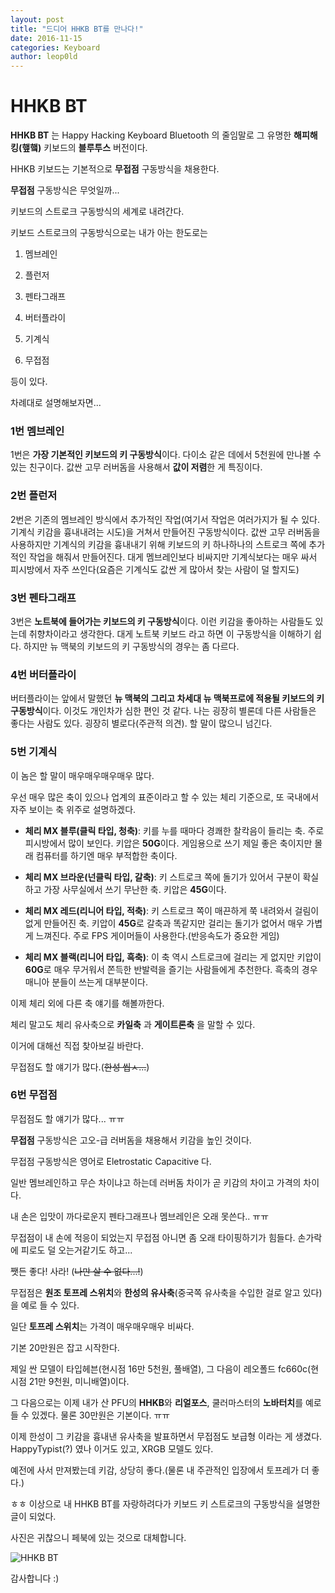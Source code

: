 ```yaml
---
layout: post
title: "드디어 HHKB BT를 만나다!"
date: 2016-11-15
categories: Keyboard
author: leop0ld
---
```


HHKB BT
========

**HHKB BT** 는 Happy Hacking Keyboard Bluetooth 의 줄임말로 그 유명한 **해피해킹(햎햌)** 키보드의 **블루투스** 버전이다.

HHKB 키보드는 기본적으로 **무접점** 구동방식을 채용한다.

**무접점** 구동방식은 무엇일까...

키보드의 스트로크 구동방식의 세계로 내려간다.

키보드 스트로크의 구동방식으로는 내가 아는 한도로는

1. 멤브레인

2. 플런저

3. 펜타그래프

4. 버터플라이

5. 기계식

6. 무접점

등이 있다.

차례대로 설명해보자면...

### 1번 멤브레인

1번은 **가장 기본적인 키보드의 키 구동방식**이다.
다이소 같은 데에서 5천원에 만나볼 수 있는 친구이다. 값싼 고무 러버돔을 사용해서 **값이 저렴**한 게 특징이다.

### 2번 플런저

2번은 기존의 멤브레인 방식에서 추가적인 작업(여기서 작업은 여러가지가 될 수 있다. 기계식 키감을 흉내내려는 시도)을 거쳐서 만들어진 구동방식이다.
값싼 고무 러버돔을 사용하지만 기계식의 키감을 흉내내기 위해 키보드의 키 하나하나의 스트로크 쪽에 추가적인 작업을 해줘서 만들어진다.
대게 멤브레인보다 비싸지만 기계식보다는 매우 싸서 피시방에서 자주 쓰인다(요즘은 기계식도 값싼 게 많아서 찾는 사람이 덜 할지도)


### 3번 펜타그래프

3번은 **노트북에 들어가는 키보드의 키 구동방식**이다.
이런 키감을 좋아하는 사람들도 있는데 취향차이라고 생각한다.
대게 노트북 키보드 라고 하면 이 구동방식을 이해하기 쉽다.
하지만 뉴 맥북의 키보드의 키 구동방식의 경우는 좀 다르다.

### 4번 버터플라이

버터플라이는 앞에서 말했던 **뉴 맥북의 그리고 차세대 뉴 맥북프로에 적용될 키보드의 키 구동방식**이다.
이것도 개인차가 심한 편인 것 같다. 나는 굉장히 별론데 다른 사람들은 좋다는 사람도 있다.
굉장히 별로다(주관적 의견). 할 말이 많으니 넘긴다.

### 5번 기계식

이 놈은 할 말이 매우매우매우매우 많다.

우선 매우 많은 축이 있으나 업계의 표준이라고 할 수 있는 체리 기준으로, 또 국내에서 자주 보이는 축 위주로 설명하겠다.

- **체리 MX 블루(클릭 타입, 청축)**: 키를 누를 때마다 경쾌한 찰칵음이 들리는 축. 주로 피시방에서 많이 보인다. 키압은 **50G**이다. 게임용으로 쓰기 제일 좋은 축이지만 몰래 컴퓨터를 하기엔 매우 부적합한 축이다.

- **체리 MX 브라운(넌클릭 타입, 갈축)**: 키 스트로크 쪽에 돌기가 있어서 구분이 확실하고 가장 사무실에서 쓰기 무난한 축. 키압은 **45G**이다.

- **체리 MX 레드(리니어 타입, 적축)**: 키 스트로크 쪽이 매끈하게 쭉 내려와서 걸림이 없게 만들어진 축. 키압이 **45G**로 갈축과 똑같지만 걸리는 돌기가 없어서 매우 가볍게 느껴진다. 주로 FPS 게이머들이 사용한다.(반응속도가 중요한 게임)

- **체리 MX 블랙(리니어 타입, 흑축)**: 이 축 역시 스트로크에 걸리는 게 없지만 키압이 **60G**로 매우 무거워서 쫀득한 반발력을 즐기는 사람들에게 추천한다. 흑축의 경우 매니아 분들이 쓰는게 대부분이다.

이제 체리 외에 다른 축 얘기를 해볼까한다.

체리 말고도 체리 유사축으로 **카일축** 과 **게이트론축** 을 말할 수 있다.

이거에 대해선 직접 찾아보길 바란다.

무접점도 할 얘기가 많다.(~~한성 씹ㅅ...~~)

### 6번 무접점

무접점도 할 얘기가 많다... ㅠㅠ

**무접점** 구동방식은 고오-급 러버돔을 채용해서 키감을 높인 것이다.

무접점 구동방식은 영어로 Eletrostatic Capacitive 다.

일반 멤브레인하고 무슨 차이냐고 하는데 러버돔 차이가 곧 키감의 차이고 가격의 차이다.

내 손은 입맛이 까다로운지 펜타그래프나 멤브레인은 오래 못쓴다.. ㅠㅠ

무접점이 내 손에 적응이 되었는지 무접점 아니면 좀 오래 타이핑하기가 힘들다. 손가락에 피로도 덜 오는거같기도 하고...

쨋든 좋다! 사라! (~~나만 살 수 없다...!~~)

무접점은 **원조 토프레 스위치**와 **한성의 유사축**(중국쪽 유사축을 수입한 걸로 알고 있다)을 예로 들 수 있다.

일단 **토프레 스위치**는 가격이 매우매우매우 비싸다.

기본 20만원은 잡고 시작한다.

제일 싼 모델이 타입헤븐(현시점 16만 5천원, 풀배열), 그 다음이 레오폴드 fc660c(현시점 21만 9천원, 미니배열)이다.

그 다음으로는 이제 내가 산 PFU의 **HHKB**와 **리얼포스**, 쿨러마스터의 **노바터치**를 예로 들 수 있겠다. 물론 30만원은 기본이다. ㅠㅠ

이제 한성이 그 키감을 흉내낸 유사축을 발표하면서 무접점도 보급형 이라는 게 생겼다. HappyTypist(?) 였나 이거도 있고, XRGB 모델도 있다.

예전에 사서 만져봤는데 키감, 상당히 좋다.(물론 내 주관적인 입장에서 토프레가 더 좋다.)

ㅎㅎ 이상으로 내 HHKB BT를 자랑하려다가 키보드 키 스트로크의 구동방식을 설명한 글이 되었다.

사진은 귀찮으니 페북에 있는 것으로 대체합니다.

![HHKB BT](https://scontent.xx.fbcdn.net/v/t1.0-0/s600x600/15078878_807547609385751_8118660655386980064_n.jpg?oh=3cec15908e499dbe78b7fea48f3f0743&oe=588CD7B8)

감사합니다 :)